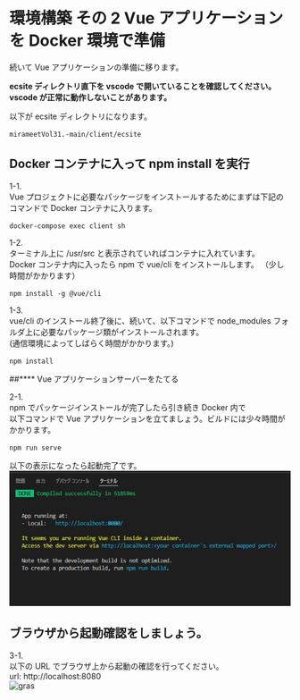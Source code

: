 # 環境構築 その 2 Vue アプリケーションを Docker 環境で準備

続いて Vue アプリケーションの準備に移ります。

**ecsite ディレクトリ直下を vscode で開いていることを確認してください。**  
**vscode が正常に動作しないことがあります。**

以下が ecsite ディレクトリになります。

```
mirameetVol31.-main/client/ecsite
```

## Docker コンテナに入って npm install を実行

1-1.  
Vue プロジェクトに必要なパッケージをインストールするためにまずは下記のコマンドで Docker コンテナに入ります。

```
docker-compose exec client sh
```

1-2.  
ターミナル上に /usr/src と表示されていればコンテナに入れています。  
Docker コンテナ内に入ったら npm で vue/cli をインストールします。 （少し時間がかかります）

```
npm install -g @vue/cli
```

1-3.  
vue/cli のインストール終了後に、続いて、以下コマンドで node_modules フォルダ上に必要なパッケージ類がインストールされます。  
(通信環境によってしばらく時間がかかります。)

```
npm install
```

##**** Vue アプリケーションサーバーをたてる

2-1.  
npm でパッケージインストールが完了したら引き続き Docker 内で  
以下コマンドで Vue アプリケーションを立てましょう。ビルドには少々時間がかかります。

```
npm run serve
```

以下の表示になったら起動完了です。
![gras](img/terminal_done.jpg)

## ブラウザから起動確認をしましょう。

3-1.  
以下の URL でブラウザ上から起動の確認を行ってください。  
url: http://localhost:8080  
![gras](img/component1.jpg)
